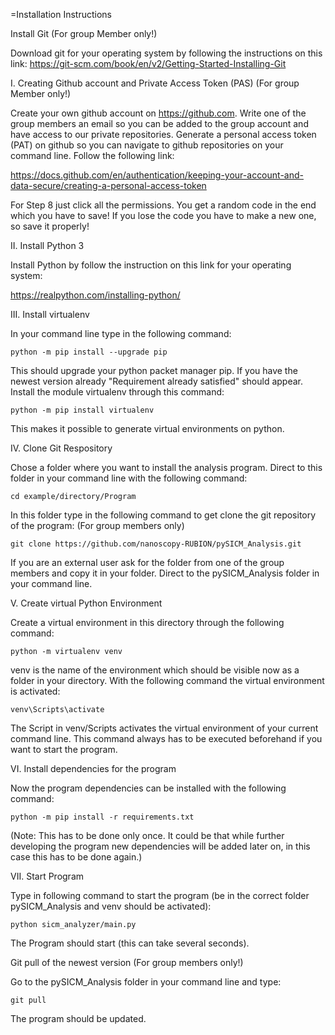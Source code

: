 =Installation Instructions


Install Git (For group Member only!)

Download git for your operating system by following the instructions on this link:
https://git-scm.com/book/en/v2/Getting-Started-Installing-Git


I. Creating Github account and Private Access Token (PAS) (For group Member only!)

Create your own github account on https://github.com. Write one of the group members an email so you can be added to the group account and have access to our private repositories. Generate a personal access token (PAT) on github so you can navigate to github repositories on your command line. Follow the following link:

https://docs.github.com/en/authentication/keeping-your-account-and-data-secure/creating-a-personal-access-token

For Step 8 just click all the permissions. You get a random code in the end which you have to save! If you lose the code you have to make a new one, so save it properly!


II. Install Python 3

Install Python by follow the instruction on this link for your operating system:

https://realpython.com/installing-python/


III. Install virtualenv

In your command line type in the following command:

	python -m pip install --upgrade pip
  
This should upgrade your python packet manager pip. If you have the newest version already "Requirement already satisfied" should appear. Install the module virtualenv through this command:

	python -m pip install virtualenv
  
This makes it possible to generate virtual environments on python.


IV. Clone Git Respository

Chose a folder where you want to install the analysis program. Direct to this folder in your command line with the following command:

	cd example/directory/Program
  
In this folder type in the following command to get clone the git repository of the program: (For group members only)

	git clone https://github.com/nanoscopy-RUBION/pySICM_Analysis.git
  
If you are an external user ask for the folder from one of the group members and copy it in your folder.
Direct to the pySICM_Analysis folder in your command line.


V. Create virtual Python Environment

Create a virtual environment in this directory through the following command:

	python -m virtualenv venv
  
venv is the name of the environment which should be visible now as a folder in your directory. With the following command the virtual environment is activated:

	venv\Scripts\activate
  
The Script in venv/Scripts activates the virtual environment of your current command line. This command always has to be executed beforehand if you want to start the program.


VI. Install dependencies for the program

Now the program dependencies can be installed with the following command:

	python -m pip install -r requirements.txt
  
(Note: This has to be done only once. It could be that while further developing the program new dependencies will be added later on, in this case this has to be done again.)


VII. Start Program

Type in following command to start the program (be in the correct folder pySICM_Analysis and venv should be activated):

	python sicm_analyzer/main.py
  
The Program should start (this can take several seconds).


Git pull of the newest version (For group members only!)

Go to the pySICM_Analysis folder in your command line and type:

	git pull
  
The program should be updated.

